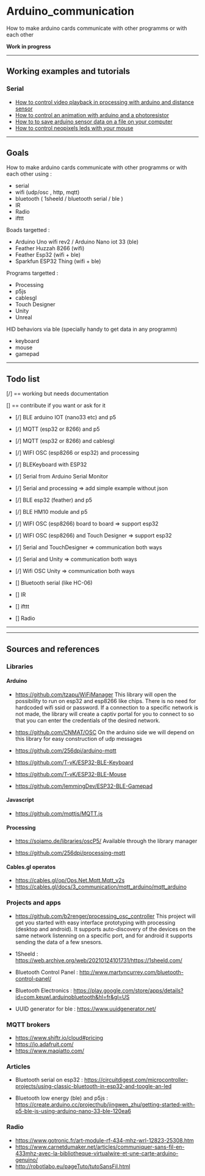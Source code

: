 # Arduino_communication

How to make arduino cards communicate with other programms or with each other 

**Work in progress**

---
## Working examples and tutorials 

### Serial

- [How to control video playback in processing with arduino and distance sensor](Serial_Arduino2Processing_distance.md) 
- [How to control an animation with arduino and a photoresistor](Serial_Arduino2Processing_photoresistance)
- [How to to save arduino sensor data on a file on your computer](Serial_Arduino2Processing_saveData2json.md)
- [How to control neopixels leds with your mouse](Serial_Processing2Arduino_mouse2leds.md)

---

## Goals
How to make arduino cards communicate with other programms or with each other using :
- serial 
- wifi (udp/osc , http, mqtt)
- bluetooth ( 1sheeld / bluetooth serial / ble )
- IR 
- Radio 
- ifttt 

Boads targetted : 
- Arduino Uno wifi rev2 / Arduino Nano iot 33 (ble)
- Feather Huzzah 8266 (wifi)
- Feather Esp32 (wifi + ble)
- Sparkfun ESP32 Thing (wifi + ble)

Programs targetted :
- Processing
- p5js 
- cablesgl
- Touch Designer
- Unity 
- Unreal 

HID behaviors via ble (specially handy to get data in any programm)
- keyboard
- mouse
- gamepad

---
## Todo list

[/] == working but needs documentation

[] == contribute if you want or ask for it

- [/] BLE arduino IOT (nano33 etc) and p5
- [/] MQTT (esp32 or 8266) and p5
- [/] MQTT (esp32 or 8266) and cablesgl
- [/] WIFI OSC (esp8266 or esp32) and processing

- [/] BLEKeyboard with ESP32
- [/] Serial from Arduino Serial Monitor
- [/] Serial and processing => add simple example without json
- [/] BLE esp32 (feather) and p5
- [/] BLE HM10 module and p5
- [/] WIFI OSC (esp8266) board to board  => support esp32
- [/] WIFI OSC (esp8266) and Touch Designer => support esp32
- [/] Serial and TouchDesigner => communication both ways
- [/] Serial and Unity => communication both ways
- [/] Wifi OSC Unity => communication both ways

- [] Bluetooth serial (like HC-06) 
- [] IR
- [] ifttt
- [] Radio
---



---
## Sources and references

### Libraries

#### Arduino

- https://github.com/tzapu/WiFiManager
  This library will open the possibility to run on esp32 and esp8266 like chips. There is no need for hardcoded wifi ssid or password. If a connection to a specific network is not made, the library will create a captiv portal for you to connect to so that you can enter the credentials of the desired network.

- https://github.com/CNMAT/OSC
  On the arduino side we will depend on this library for easy construction of udp messages

- https://github.com/256dpi/arduino-mqtt

- https://github.com/T-vK/ESP32-BLE-Keyboard

- https://github.com/T-vK/ESP32-BLE-Mouse

- https://github.com/lemmingDev/ESP32-BLE-Gamepad


#### Javascript

- https://github.com/mqttjs/MQTT.js


#### Processing
- https://sojamo.de/libraries/oscP5/
  Available through the library manager

- https://github.com/256dpi/processing-mqtt


#### Cables.gl operatos
- https://cables.gl/op/Ops.Net.Mqtt.Mqtt_v2s
- https://cables.gl/docs/3_communication/mqtt_arduino/mqtt_arduino


### Projects and apps
- https://github.com/b2renger/processing_osc_controller
  This project will get you started with easy interface prototyping with processing (desktop and android). It supports auto-discovery of the devices on the same network listenning on a specific port, and for android it supports sending the data of a few snesors.

- 1Sheeld : https://web.archive.org/web/20210124101731/https://1sheeld.com/

- Bluetooth Control Panel : http://www.martyncurrey.com/bluetooth-control-panel/

- Bluetooth Electronics : https://play.google.com/store/apps/details?id=com.keuwl.arduinobluetooth&hl=fr&gl=US

- UUID generator for ble : https://www.uuidgenerator.net/


### MQTT brokers
- https://www.shiftr.io/cloud#pricing
- https://io.adafruit.com/
- https://www.maqiatto.com/


### Articles
- Bluetooth serial on esp32 : https://circuitdigest.com/microcontroller-projects/using-classic-bluetooth-in-esp32-and-toogle-an-led

- Bluetooth low energy (ble) and p5js : https://create.arduino.cc/projecthub/jingwen_zhu/getting-started-with-p5-ble-js-using-arduino-nano-33-ble-120ea6


### Radio
- https://www.gotronic.fr/art-module-rf-434-mhz-wrl-12823-25308.htm
- https://www.carnetdumaker.net/articles/communiquer-sans-fil-en-433mhz-avec-la-bibliotheque-virtualwire-et-une-carte-arduino-genuino/
- http://robotlabo.eu/pageTuto/tutoSansFil.html

